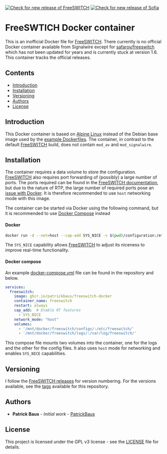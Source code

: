 [![Check for new release of FreeSWITCH](https://github.com/PatrickBaus/freeswitch-docker/actions/workflows/updater_freeswitch.yml/badge.svg)](https://github.com/PatrickBaus/freeswitch-docker/actions/workflows/updater_freeswitch.yml)
[![Check for new release of Sofia](https://github.com/PatrickBaus/freeswitch-docker/actions/workflows/updater_sofia.yml/badge.svg)](https://github.com/PatrickBaus/freeswitch-docker/actions/workflows/updater_sofia.yml)
# FreeSWTICH Docker container
This is an inofficial Docker file for [FreeSWITCH](https://signalwire.com/freeswitch). There currently is no official Docker container available from Signalwire except for [safarov/freeswitch](https://hub.docker.com/r/safarov/freeswitch) which has not been updated for years and is currently stuck at version 1.6. This container tracks the official releases.

## Contents
- [Introduction](#introduction)
- [Installation](#installation)
- [Versioning](#versioning)
- [Authors](#authors)
- [License](#license)

## Introduction
This Docker container is based on [Alpine Linux](https://alpinelinux.org/) instead of the Debian base image used by the [example Dockerfiles](https://github.com/signalwire/freeswitch#build-from-source). The container, in contrast to the default [FreeSWITCH](https://signalwire.com/freeswitch) build, does not contain `mod_av` and `mod_signalwire`.

## Installation
The container requires a data volume to store the configuration. [FreeSWITCH](https://signalwire.com/freeswitch) also requires port forwarding of (possibly) a large number of ports. The ports required can be found in the [FreeSWITCH documentation](https://developer.signalwire.com/freeswitch/FreeSWITCH-Explained/Networking/Firewall_1048908/), but due to the nature of RTP, the large number of required ports pose an [issue with Docker](https://github.com/moby/moby/issues/11185). It is therefore recommended to use `host` networking mode with this image.

The container can be started via Docker using the following command, but it is recommended to use [Docker Compose](https://docs.docker.com/compose/) instead

#### Docker
```bash
docker run -d --net=host --cap-add SYS_NICE -v $(pwd)/configuration:/etc/freeswitch ghcr.io/patrickbaus/freeswitch-docker
```

The `SYS_NICE` capability allows [FreeSWITCH](https://signalwire.com/freeswitch) to adjust its niceness to improve real-time functionality.

#### Docker compose
An example [docker-compose.yml](docker-compose.yml) file can be found in the repository and below.

```yaml
services:
  freeswitch:
    image: ghcr.io/patrickbaus/freeswitch-docker
    container_name: freeswitch
    restart: always
    cap_add:  # Enable RT features
      - SYS_NICE
    network_mode: "host"
    volumes:
      - '/mnt/docker/freeswitch/configs/:/etc/freeswitch/'
      - '/mnt/docker/freeswitch/logs/:/var/log/freeswitch/'
```

This compose file mounts two volumes into the container, one for the logs and the other for the config files. It also uses `host` mode for networking and enables `SYS_NICE` capabilities.

## Versioning
I follow the [FreeSWITCH releases](https://github.com/signalwire/freeswitch/releases) for version numbering. For the versions available, see the [tags](../../tags) available for this repository.

## Authors
* **Patrick Baus** - *Initial work* - [PatrickBaus](https://github.com/PatrickBaus)

## License
This project is licensed under the GPL v3 license - see the [LICENSE](LICENSE) file for details.
